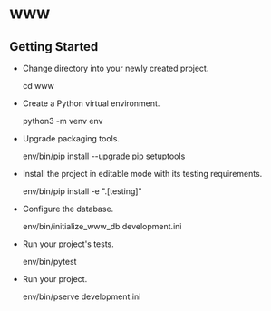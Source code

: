 www
===

Getting Started
---------------

- Change directory into your newly created project.

    cd www

- Create a Python virtual environment.

    python3 -m venv env

- Upgrade packaging tools.

    env/bin/pip install --upgrade pip setuptools

- Install the project in editable mode with its testing requirements.

    env/bin/pip install -e ".[testing]"

- Configure the database.

    env/bin/initialize_www_db development.ini

- Run your project's tests.

    env/bin/pytest

- Run your project.

    env/bin/pserve development.ini
